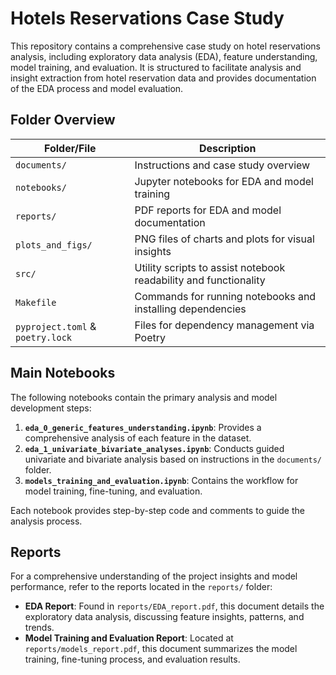 
# Hotels Reservations Case Study

This repository contains a comprehensive case study on hotel reservations analysis, including exploratory data analysis (EDA), feature understanding, model training, and evaluation. It is structured to facilitate analysis and insight extraction from hotel reservation data and provides documentation of the EDA process and model evaluation.

## Folder Overview

| Folder/File                | Description                                                                 |
|----------------------------|-----------------------------------------------------------------------------|
| `documents/`               | Instructions and case study overview                                       |
| `notebooks/`               | Jupyter notebooks for EDA and model training                               |
| `reports/`                 | PDF reports for EDA and model documentation                                |
| `plots_and_figs/`          | PNG files of charts and plots for visual insights                          |
| `src/`                     | Utility scripts to assist notebook readability and functionality           |
| `Makefile`                 | Commands for running notebooks and installing dependencies                 |
| `pyproject.toml` & `poetry.lock` | Files for dependency management via Poetry                     |


## Main Notebooks

The following notebooks contain the primary analysis and model development steps:

1. **`eda_0_generic_features_understanding.ipynb`**: Provides a comprehensive analysis of each feature in the dataset.
2. **`eda_1_univariate_bivariate_analyses.ipynb`**: Conducts guided univariate and bivariate analysis based on instructions in the `documents/` folder.
3. **`models_training_and_evaluation.ipynb`**: Contains the workflow for model training, fine-tuning, and evaluation.


Each notebook provides step-by-step code and comments to guide the analysis process.

## Reports

For a comprehensive understanding of the project insights and model performance, refer to the reports located in the `reports/` folder:

- **EDA Report**: Found in `reports/EDA_report.pdf`, this document details the exploratory data analysis, discussing feature insights, patterns, and trends.
- **Model Training and Evaluation Report**: Located at `reports/models_report.pdf`, this document summarizes the model training, fine-tuning process, and evaluation results.

